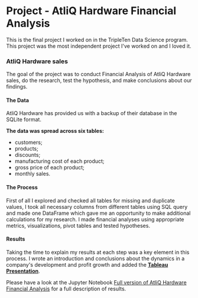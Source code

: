 

# Project - AtliQ Hardware Financial Analysis


This is the final project I worked on in the TripleTen Data Science program. This project was the most independent project I've worked on and I loved it.

### AtliQ Hardware sales

The goal of the project was to conduct Financial Analysis of AtliQ Hardware sales, do the research, test the hypothesis, and make conclusions about our findings.

#### The Data

AtliQ Hardware has provided us with a backup of their database in the SQLite format. 

**The data was spread across six tables:**
- customers;
- products;
- discounts;
- manufacturing cost of each product;
- gross price of each product;
- monthly sales.


#### The Process

First of all I explored and checked all tables for missing and duplicate values, I took all necessary columns from different tables using SQL query and made one DataFrame which gave me an opportunity to make additional calculations for my research. I made financial analyses using appropriate metrics, visualizations, pivot tables and tested hypotheses. 

#### Results

Taking the time to explain my results at each step was a key element in this process. I wrote an introduction and conclusions about the  dynamics in a company's development and profit growth and added the __[Tableau Presentation](https://public.tableau.com/views/Dashboardsfinalproject/Presentation?:language=en-US&publish=yes&:sid=&:display_count=n&:origin=viz_share_link)__.

Please have a look at the Jupyter Notebook [Full version of AtliQ Hardware Financial Analysis](
https://nbviewer.org/github/AnnaMogilevskiy/TripleTen_projects/blob/4cbb28ed56c6b6f51385edbfd55f9be036da99db/AtliQ%20Hardware%20Financial%20Analysis/AtliQ%20Hardware%20Financial%20Analysis.ipynb) for a full description of results.
